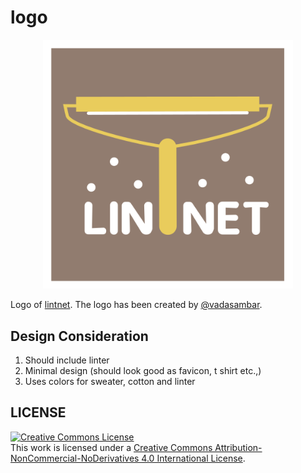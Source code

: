 # logo

<p align="center" width="100%">
  <picture>
    <source media="(prefers-color-scheme: dark)" srcset="./images/lintnet.png">
    <img src="./images/lintnet.png" alt="logo" width="400">
  </picture>
</p>

Logo of [lintnet](https://lintnet.github.io/).
The logo has been created by [@vadasambar](https://github.com/vadasambar).

## Design Consideration

1. Should include linter 
2. Minimal design (should look good as favicon, t shirt etc.,)
3. Uses colors for sweater, cotton and linter

## LICENSE

<a rel="license" href="http://creativecommons.org/licenses/by-nc-nd/4.0/"><img alt="Creative Commons License" style="border-width:0" src="https://i.creativecommons.org/l/by-nc-nd/4.0/88x31.png" /></a><br />This work is licensed under a <a rel="license" href="http://creativecommons.org/licenses/by-nc-nd/4.0/">Creative Commons Attribution-NonCommercial-NoDerivatives 4.0 International License</a>.
